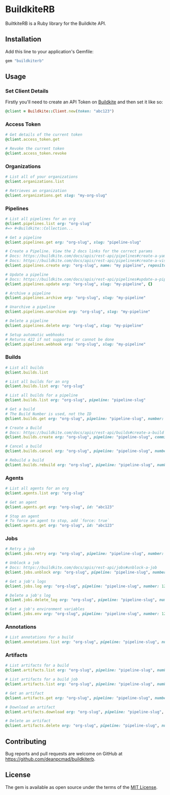 # BuildkiteRB

BuiltkiteRB is a Ruby library for the Buildkite API.

## Installation

Add this line to your application's Gemfile:

```ruby
gem "buildkiterb"
```

## Usage

### Set Client Details

Firstly you'll need to create an API Token on [Buildkite](https://buildkite.com/user/api-access-tokens)
and then set it like so: 

```ruby
@client = Buildkite::Client.new(token: "abc123")
```

### Access Token

```ruby
# Get details of the current token
@client.access_token.get

# Revoke the current token
@client.access_token.revoke
```

### Organizations

```ruby
# List all of your organizations
@client.organizations.list

# Retrieves an organization
@client.organizations.get slug: "my-org-slug"
```

### Pipelines

```ruby
# List all pipelines for an org
@client.pipelines.list org: "org-slug"
#=> #<Buildkite::Collection...

# Get a pipeline
@client.pipelines.get org: "org-slug", slug: "pipeline-slug"

# Create a Pipeline. View the 2 docs links for the correct params
# Docs: https://buildkite.com/docs/apis/rest-api/pipelines#create-a-yaml-pipeline
# Docs: https://buildkite.com/docs/apis/rest-api/pipelines#create-a-visual-step-pipeline
@client.pipelines.create org: "org-slug", name: "my pipeline", repository: "git@github.com:user/repo.git", configuration: {}

# Update a pipeline
# Docs: https://buildkite.com/docs/apis/rest-api/pipelines#update-a-pipeline
@client.pipelines.update org: "org-slug", slug: "my-pipeline", {}

# Archive a pipeline
@client.pipelines.archive org: "org-slug", slug: "my-pipeline"

# Unarchive a pipeline
@client.pipelines.unarchive org: "org-slug", slug: "my-pipeline"

# Delete a pipeline
@client.pipelines.delete org: "org-slug", slug: "my-pipeline"

# Setup automatic webhooks
# Returns 422 if not supported or cannot be done
@client.pipelines.webhook org: "org-slug", slug: "my-pipeline"
```

### Builds

```ruby
# List all builds
@client.builds.list

# List all builds for an org
@client.builds.list org: "org-slug"

# List all builds for a pipeline
@client.builds.list org: "org-slug", pipeline: "pipeline-slug"

# Get a build
# The Build Number is used, not the ID
@client.builds.get org: "org-slug", pipeline: "pipeline-slug", number: 123

# Create a Build
# Docs: https://buildkite.com/docs/apis/rest-api/builds#create-a-build
@client.builds.create org: "org-slug", pipeline: "pipeline-slug", commit: "abc123", branch: "master"

# Cancel a build
@client.builds.cancel org: "org-slug", pipeline: "pipeline-slug", number: 123

# Rebuild a build
@client.builds.rebuild org: "org-slug", pipeline: "pipeline-slug", number: 123
```

### Agents

```ruby
# List all agents for an org
@client.agents.list org: "org-slug"

# Get an agent
@client.agents.get org: "org-slug", id: "abc123"

# Stop an agent
# To force an agent to stop, add `force: true`
@client.agents.get org: "org-slug", id: "abc123"
```

### Jobs

```ruby
# Retry a job
@client.jobs.retry org: "org-slug", pipeline: "pipeline-slug", number: 123, job: "abc123"

# Unblock a job
# Docs: https://buildkite.com/docs/apis/rest-api/jobs#unblock-a-job
@client.jobs.unblock org: "org-slug", pipeline: "pipeline-slug", number: 123, job: "abc123", {}

# Get a job's logs
@client.jobs.log org: "org-slug", pipeline: "pipeline-slug", number: 123, job: "abc123"

# Delete a job's log
@client.jobs.delete_log org: "org-slug", pipeline: "pipeline-slug", number: 123, job: "abc123"

# Get a job's environment variables
@client.jobs.env org: "org-slug", pipeline: "pipeline-slug", number: 123, job: "abc123"
```

### Annotations

```ruby
# List annotations for a build
@client.annotations.list org: "org-slug", pipeline: "pipeline-slug", number: 123
```

### Artifacts

```ruby
# List artifacts for a build
@client.artifacts.list org: "org-slug", pipeline: "pipeline-slug", number: 123

# List artifacts for a build job
@client.artifacts.list org: "org-slug", pipeline: "pipeline-slug", number: 123, job: "abc123"

# Get an artifact
@client.artifacts.get org: "org-slug", pipeline: "pipeline-slug", number: 123, job: "abc123", id: "123abc"

# Download an artifact
@client.artifacts.download org: "org-slug", pipeline: "pipeline-slug", number: 123, job: "abc123", id: "123abc"

# Delete an artifact
@client.artifacts.delete org: "org-slug", pipeline: "pipeline-slug", number: 123, job: "abc123", id: "123abc"
```

## Contributing

Bug reports and pull requests are welcome on GitHub at https://github.com/deanpcmad/buildkiterb.

## License

The gem is available as open source under the terms of the [MIT License](https://opensource.org/licenses/MIT).
